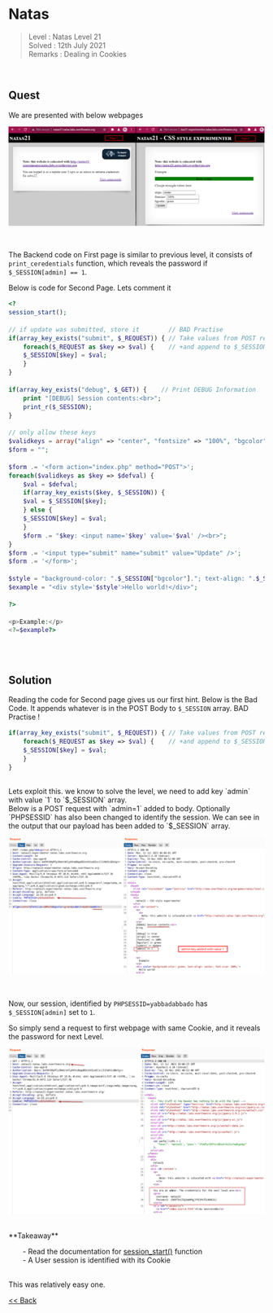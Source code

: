 # Natas
> Level : Natas Level 21<br/>
> Solved : 12th July 2021<br/>
> Remarks : Dealing in Cookies<br/>
<br/>

## Quest
We are presented with below webpages

![](./images/Level21.png)

<br/>

The Backend code on First page is similar to previous level, it consists of `print_ceredentials` function, which reveals the password if `$_SESSION[admin] == 1`.<br/>

Below is code for Second Page. Lets comment it
```php
<?  
session_start();

// if update was submitted, store it        // BAD Practise
if(array_key_exists("submit", $_REQUEST)) { // Take values from POST request
    foreach($_REQUEST as $key => $val) {    // +and append to $_SESSION array
    $_SESSION[$key] = $val;
    }
}

if(array_key_exists("debug", $_GET)) {    // Print DEBUG Information
    print "[DEBUG] Session contents:<br>";
    print_r($_SESSION);
}

// only allow these keys
$validkeys = array("align" => "center", "fontsize" => "100%", "bgcolor" => "yellow");
$form = "";

$form .= '<form action="index.php" method="POST">'; 
foreach($validkeys as $key => $defval) {
    $val = $defval;
    if(array_key_exists($key, $_SESSION)) {
    $val = $_SESSION[$key];
    } else {
    $_SESSION[$key] = $val;
    }
    $form .= "$key: <input name='$key' value='$val' /><br>";
}
$form .= '<input type="submit" name="submit" value="Update" />';
$form .= '</form>';

$style = "background-color: ".$_SESSION["bgcolor"]."; text-align: ".$_SESSION["align"]."; font-size: ".$_SESSION["fontsize"].";";
$example = "<div style='$style'>Hello world!</div>";

?>

<p>Example:</p>
<?=$example?>
```

<br/>
<br/>

## Solution

Reading the code for Second page gives us our first hint. Below is the Bad Code. It appends whatever is in the POST Body to `$_SESSION` array. BAD Practise !

```php
if(array_key_exists("submit", $_REQUEST)) { // Take values from POST request
    foreach($_REQUEST as $key => $val) {    // +and append to $_SESSION array
    $_SESSION[$key] = $val;
    }
}
```
<br/>
<span id=green>Lets exploit this. we know to solve the level, we need to add key `admin` with value `1` to `$_SESSION` array.</span>

<br/>
Below is a POST request with `admin=1` added to body. Optionally `PHPSESSID` has also been changed to identify the session.
We can see in the output that our payload has been added to `$_SESSION` array.

![](./images/Level21.1_solution.png)

<br/>

Now, our session, identified by `PHPSESSID=yabbadabbado` has `$_SESSION[admin]` set to `1`.

So simply send a request to first webpage with same Cookie, and it reveals the password for next Level.

![](./images/Level21.2_solution.png)

<br/>
<span id=green>**Takeaway**</span><br/>

  - Read the documentation for [session_start()](https://www.php.net/manual/en/function.session-start.php) function<br/>
  - A User session is identified with its Cookie<br/>

<br/>
This was relatively easy one.


<br/>

[<< Back](https://grey-fish.github.io/Natas/index.html)
